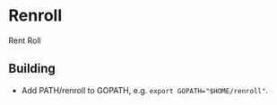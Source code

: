 # Renroll
Rent Roll

## Building
* Add PATH/renroll to GOPATH, e.g. `export GOPATH="$HOME/renroll"`.
